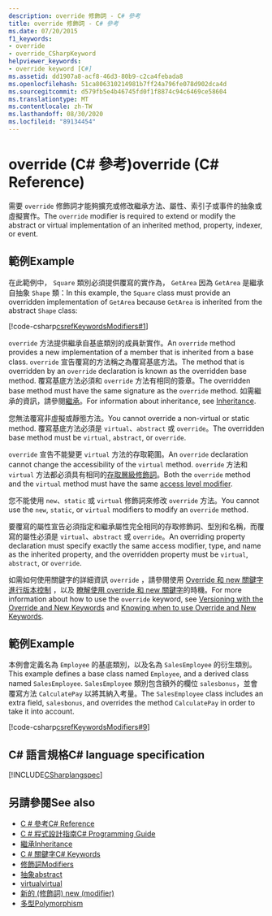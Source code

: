 ```yaml
---
description: override 修飾詞 - C# 參考
title: override 修飾詞 - C# 參考
ms.date: 07/20/2015
f1_keywords:
- override
- override_CSharpKeyword
helpviewer_keywords:
- override keyword [C#]
ms.assetid: dd1907a8-acf8-46d3-80b9-c2ca4febada8
ms.openlocfilehash: 51ca806310214981b7ff24a796fe078d902dca4d
ms.sourcegitcommit: d579fb5e4b46745fd0f1f8874c94c6469ce58604
ms.translationtype: MT
ms.contentlocale: zh-TW
ms.lasthandoff: 08/30/2020
ms.locfileid: "89134454"
---
```

# <a name="override-c-reference"></a><span data-ttu-id="4cabd-103">override (C# 參考)</span><span class="sxs-lookup"><span data-stu-id="4cabd-103">override (C# Reference)</span></span>

<span data-ttu-id="4cabd-104">需要 `override` 修飾詞才能夠擴充或修改繼承方法、屬性、索引子或事件的抽象或虛擬實作。</span><span class="sxs-lookup"><span data-stu-id="4cabd-104">The `override` modifier is required to extend or modify the abstract or virtual implementation of an inherited method, property, indexer, or event.</span></span>

## <a name="example"></a><span data-ttu-id="4cabd-105">範例</span><span class="sxs-lookup"><span data-stu-id="4cabd-105">Example</span></span>

<span data-ttu-id="4cabd-106">在此範例中， `Square` 類別必須提供覆寫的實作為， `GetArea` 因為 `GetArea` 是繼承自抽象 `Shape` 類：</span><span class="sxs-lookup"><span data-stu-id="4cabd-106">In this example, the `Square` class must provide an overridden implementation of `GetArea` because `GetArea` is inherited from the abstract `Shape` class:</span></span>

[!code-csharp[csrefKeywordsModifiers#1](~/samples/snippets/csharp/VS_Snippets_VBCSharp/csrefKeywordsModifiers/CS/csrefKeywordsModifiers.cs#1)]

<span data-ttu-id="4cabd-107">`override` 方法提供繼承自基底類別的成員新實作。</span><span class="sxs-lookup"><span data-stu-id="4cabd-107">An `override` method provides a new implementation of a member that is inherited from a base class.</span></span> <span data-ttu-id="4cabd-108">`override` 宣告覆寫的方法稱之為覆寫基底方法。</span><span class="sxs-lookup"><span data-stu-id="4cabd-108">The method that is overridden by an `override` declaration is known as the overridden base method.</span></span> <span data-ttu-id="4cabd-109">覆寫基底方法必須和 `override` 方法有相同的簽章。</span><span class="sxs-lookup"><span data-stu-id="4cabd-109">The overridden base method must have the same signature as the `override` method.</span></span> <span data-ttu-id="4cabd-110">如需繼承的資訊，請參閱[繼承](../../programming-guide/classes-and-structs/inheritance.md)。</span><span class="sxs-lookup"><span data-stu-id="4cabd-110">For information about inheritance, see [Inheritance](../../programming-guide/classes-and-structs/inheritance.md).</span></span>

<span data-ttu-id="4cabd-111">您無法覆寫非虛擬或靜態方法。</span><span class="sxs-lookup"><span data-stu-id="4cabd-111">You cannot override a non-virtual or static method.</span></span> <span data-ttu-id="4cabd-112">覆寫基底方法必須是 `virtual`、`abstract` 或 `override`。</span><span class="sxs-lookup"><span data-stu-id="4cabd-112">The overridden base method must be `virtual`, `abstract`, or `override`.</span></span>

<span data-ttu-id="4cabd-113">`override` 宣告不能變更 `virtual` 方法的存取範圍。</span><span class="sxs-lookup"><span data-stu-id="4cabd-113">An `override` declaration cannot change the accessibility of the `virtual` method.</span></span> <span data-ttu-id="4cabd-114">`override` 方法和 `virtual` 方法都必須具有相同的[存取層級修飾詞](access-modifiers.md)。</span><span class="sxs-lookup"><span data-stu-id="4cabd-114">Both the `override` method and the `virtual` method must have the same [access level modifier](access-modifiers.md).</span></span>

<span data-ttu-id="4cabd-115">您不能使用 `new`、`static` 或 `virtual` 修飾詞來修改 `override` 方法。</span><span class="sxs-lookup"><span data-stu-id="4cabd-115">You cannot use the `new`, `static`, or `virtual` modifiers to modify an `override` method.</span></span>

<span data-ttu-id="4cabd-116">要覆寫的屬性宣告必須指定和繼承屬性完全相同的存取修飾詞、型別和名稱，而覆寫的屬性必須是 `virtual`、`abstract` 或 `override`。</span><span class="sxs-lookup"><span data-stu-id="4cabd-116">An overriding property declaration must specify exactly the same access modifier, type, and name as the inherited property, and the overridden property must be `virtual`, `abstract`, or `override`.</span></span>

<span data-ttu-id="4cabd-117">如需如何使用關鍵字的詳細資訊 `override` ，請參閱使用 [Override 和 new 關鍵字進行版本控制](../../programming-guide/classes-and-structs/versioning-with-the-override-and-new-keywords.md) ，以及 [瞭解使用 override 和 new 關鍵字](../../programming-guide/classes-and-structs/knowing-when-to-use-override-and-new-keywords.md)的時機。</span><span class="sxs-lookup"><span data-stu-id="4cabd-117">For more information about how to use the `override` keyword, see [Versioning with the Override and New Keywords](../../programming-guide/classes-and-structs/versioning-with-the-override-and-new-keywords.md) and [Knowing when to use Override and New Keywords](../../programming-guide/classes-and-structs/knowing-when-to-use-override-and-new-keywords.md).</span></span>

## <a name="example"></a><span data-ttu-id="4cabd-118">範例</span><span class="sxs-lookup"><span data-stu-id="4cabd-118">Example</span></span>

<span data-ttu-id="4cabd-119">本例會定義名為 `Employee` 的基底類別，以及名為 `SalesEmployee` 的衍生類別。</span><span class="sxs-lookup"><span data-stu-id="4cabd-119">This example defines a base class named `Employee`, and a derived class named `SalesEmployee`.</span></span> <span data-ttu-id="4cabd-120">`SalesEmployee` 類別包含額外的欄位 `salesbonus`，並會覆寫方法 `CalculatePay` 以將其納入考量。</span><span class="sxs-lookup"><span data-stu-id="4cabd-120">The `SalesEmployee` class includes an extra field, `salesbonus`, and overrides the method `CalculatePay` in order to take it into account.</span></span>

[!code-csharp[csrefKeywordsModifiers#9](~/samples/snippets/csharp/VS_Snippets_VBCSharp/csrefKeywordsModifiers/CS/csrefKeywordsModifiers.cs#9)]

## <a name="c-language-specification"></a><span data-ttu-id="4cabd-121">C# 語言規格</span><span class="sxs-lookup"><span data-stu-id="4cabd-121">C# language specification</span></span>

[!INCLUDE[CSharplangspec](~/includes/csharplangspec-md.md)]

## <a name="see-also"></a><span data-ttu-id="4cabd-122">另請參閱</span><span class="sxs-lookup"><span data-stu-id="4cabd-122">See also</span></span>

- [<span data-ttu-id="4cabd-123">C # 參考</span><span class="sxs-lookup"><span data-stu-id="4cabd-123">C# Reference</span></span>](../index.md)
- [<span data-ttu-id="4cabd-124">C # 程式設計指南</span><span class="sxs-lookup"><span data-stu-id="4cabd-124">C# Programming Guide</span></span>](../../programming-guide/index.md)
- [<span data-ttu-id="4cabd-125">繼承</span><span class="sxs-lookup"><span data-stu-id="4cabd-125">Inheritance</span></span>](../../programming-guide/classes-and-structs/inheritance.md)
- [<span data-ttu-id="4cabd-126">C # 關鍵字</span><span class="sxs-lookup"><span data-stu-id="4cabd-126">C# Keywords</span></span>](index.md)
- [<span data-ttu-id="4cabd-127">修飾詞</span><span class="sxs-lookup"><span data-stu-id="4cabd-127">Modifiers</span></span>](index.md)
- [<span data-ttu-id="4cabd-128">抽象</span><span class="sxs-lookup"><span data-stu-id="4cabd-128">abstract</span></span>](abstract.md)
- [<span data-ttu-id="4cabd-129">virtual</span><span class="sxs-lookup"><span data-stu-id="4cabd-129">virtual</span></span>](virtual.md)
- [<span data-ttu-id="4cabd-130">新的 (修飾詞) </span><span class="sxs-lookup"><span data-stu-id="4cabd-130">new (modifier)</span></span>](new-modifier.md)
- [<span data-ttu-id="4cabd-131">多型</span><span class="sxs-lookup"><span data-stu-id="4cabd-131">Polymorphism</span></span>](../../programming-guide/classes-and-structs/polymorphism.md)

